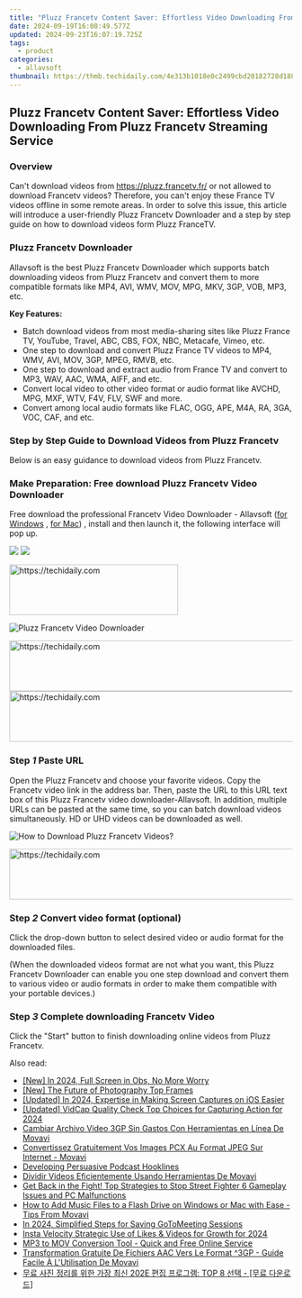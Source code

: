 ```yaml
---
title: "Pluzz Francetv Content Saver: Effortless Video Downloading From Pluzz Francetv Streaming Service"
date: 2024-09-19T16:08:49.577Z
updated: 2024-09-23T16:07:19.725Z
tags:
  - product
categories:
  - allavsoft
thumbnail: https://thmb.techidaily.com/4e313b1018e0c2499cbd20182728d1887cb747f9b7e2192f6f1e12c2015f85ae.jpg
---
```


## Pluzz Francetv Content Saver: Effortless Video Downloading From Pluzz Francetv Streaming Service

### Overview

Can't download videos from <https://pluzz.francetv.fr/> or not allowed to download Francetv videos? Therefore, you can't enjoy these France TV videos offline in some remote areas. In order to solve this issue, this article will introduce a user-friendly Pluzz Francetv Downloader and a step by step guide on how to download videos form Pluzz FranceTV.

### Pluzz Francetv Downloader

Allavsoft is the best Pluzz Francetv Downloader which supports batch downloading videos from Pluzz Francetv and convert them to more compatible formats like MP4, AVI, WMV, MOV, MPG, MKV, 3GP, VOB, MP3, etc.

**Key Features:**

* Batch download videos from most media-sharing sites like Pluzz France TV, YouTube, Travel, ABC, CBS, FOX, NBC, Metacafe, Vimeo, etc.
* One step to download and convert Pluzz France TV videos to MP4, WMV, AVI, MOV, 3GP, MPEG, RMVB, etc.
* One step to download and extract audio from France TV and convert to MP3, WAV, AAC, WMA, AIFF, and etc.
* Convert local video to other video format or audio format like AVCHD, MPG, MXF, WTV, F4V, FLV, SWF and more.
* Convert among local audio formats like FLAC, OGG, APE, M4A, RA, 3GA, VOC, CAF, and etc.

### Step by Step Guide to Download Videos from Pluzz Francetv

Below is an easy guidance to download videos from Pluzz Francetv.

### Make Preparation: Free download Pluzz Francetv Video Downloader

Free download the professional Francetv Video Downloader - Allavsoft ([for Windows](https://tools.techidaily.com/allavsoft/products/) , [for Mac](https://tools.techidaily.com/allavsoft/products/)) , install and then launch it, the following interface will pop up.

[![](https://www.allavsoft.com/how-to/../images/how-to/free-download-win.jpg)](https://tools.techidaily.com/allavsoft/products/) [![](https://www.allavsoft.com/how-to/../images/how-to/free-download-mac.jpg)](https://tools.techidaily.com/allavsoft/products/)

<!-- affiliate ads begin -->
<a href="https://aligracehair.sjv.io/c/5597632/1938677/19272" target="_top" id="1938677">
  <img src="//a.impactradius-go.com/display-ad/19272-1938677" border="0" alt="https://techidaily.com" width="300" height="90"/>
</a>
<img height="0" width="0" src="https://aligracehair.sjv.io/i/5597632/1938677/19272" style="position:absolute;visibility:hidden;" border="0" />
<!-- affiliate ads end -->

![Pluzz Francetv Video Downloader](https://www.allavsoft.com/how-to/../images/allavsoft/screen-shot-600.jpg)

<!-- affiliate ads begin -->
<a href="https://appsumo.8odi.net/c/5597632/2118305/7443" target="_top" id="2118305">
  <img src="//a.impactradius-go.com/display-ad/7443-2118305" border="0" alt="https://techidaily.com" width="728" height="90"/>
</a>
<img height="0" width="0" src="https://appsumo.8odi.net/i/5597632/2118305/7443" style="position:absolute;visibility:hidden;" border="0" />
<!-- affiliate ads end -->

<!-- affiliate ads begin -->
<a href="https://imp.i357552.net/c/5597632/999558/11832" target="_top" id="999558">
  <img src="//a.impactradius-go.com/display-ad/11832-999558" border="0" alt="https://techidaily.com" width="728" height="90"/>
</a>
<img height="0" width="0" src="https://imp.i357552.net/i/5597632/999558/11832" style="position:absolute;visibility:hidden;" border="0" />
<!-- affiliate ads end -->

### Step _1_ Paste URL

Open the Pluzz Francetv and choose your favorite videos. Copy the Francetv video link in the address bar. Then, paste the URL to this URL text box of this Pluzz Francetv video downloader-Allavsoft. In addition, multiple URLs can be pasted at the same time, so you can batch download videos simultaneously. HD or UHD videos can be downloaded as well.

![How to Download Pluzz Francetv Videos?](https://www.allavsoft.com/how-to/../images/how-to/download-pluzz-francetv-videos/download-pluzz-francetv-videos.jpg)

<!-- affiliate ads begin -->
<a href="https://ephamedtechinc.pxf.io/c/5597632/2137201/26400" target="_top" id="2137201">
  <img src="//a.impactradius-go.com/display-ad/26400-2137201" border="0" alt="https://techidaily.com" width="728" height="90"/>
</a>
<img height="0" width="0" src="https://ephamedtechinc.pxf.io/i/5597632/2137201/26400" style="position:absolute;visibility:hidden;" border="0" />
<!-- affiliate ads end -->

### Step _2_ Convert video format (optional)

Click the drop-down button to select desired video or audio format for the downloaded files.

(When the downloaded videos format are not what you want, this Pluzz Francetv Downloader can enable you one step download and convert them to various video or audio formats in order to make them compatible with your portable devices.)

### Step _3_ Complete downloading Francetv Video

Click the "Start" button to finish downloading online videos from Pluzz Francetv.

<ins class="adsbygoogle"
     style="display:block"
     data-ad-format="autorelaxed"
     data-ad-client="ca-pub-7571918770474297"
     data-ad-slot="1223367746"></ins>

<ins class="adsbygoogle"
     style="display:block"
     data-ad-client="ca-pub-7571918770474297"
     data-ad-slot="8358498916"
     data-ad-format="auto"
     data-full-width-responsive="true"></ins>

<span class="atpl-alsoreadstyle">Also read:</span>
<div><ul>
<li><a href="https://digital-screen-recording.techidaily.com/new-in-2024-full-screen-in-obs-no-more-worry/"><u>[New] In 2024, Full Screen in Obs, No More Worry</u></a></li>
<li><a href="https://some-guidance.techidaily.com/new-the-future-of-photography-top-frames/"><u>[New] The Future of Photography Top Frames</u></a></li>
<li><a href="https://screen-recording.techidaily.com/updated-in-2024-expertise-in-making-screen-captures-on-ios-easier/"><u>[Updated] In 2024, Expertise in Making Screen Captures on iOS Easier</u></a></li>
<li><a href="https://remote-screen-capture.techidaily.com/updated-vidcap-quality-check-top-choices-for-capturing-action-for-2024/"><u>[Updated] VidCap Quality Check Top Choices for Capturing Action for 2024</u></a></li>
<li><a href="https://discover-forum.techidaily.com/cambiar-archivo-video-3gp-sin-gastos-con-herramientas-en-linea-de-movavi/"><u>Cambiar Archivo Video 3GP Sin Gastos Con Herramientas en Línea De Movavi</u></a></li>
<li><a href="https://discover-forum.techidaily.com/convertissez-gratuitement-vos-images-pcx-au-format-jpeg-sur-internet-movavi/"><u>Convertissez Gratuitement Vos Images PCX Au Format JPEG Sur Internet - Movavi</u></a></li>
<li><a href="https://extra-lessons.techidaily.com/developing-persuasive-podcast-hooklines/"><u>Developing Persuasive Podcast Hooklines</u></a></li>
<li><a href="https://discover-forum.techidaily.com/dividir-videos-eficientemente-usando-herramientas-de-movavi/"><u>Dividir Videos Eficientemente Usando Herramientas De Movavi</u></a></li>
<li><a href="https://win-blog.techidaily.com/get-back-in-the-fight-top-strategies-to-stop-street-fighter-6-gameplay-issues-and-pc-malfunctions/"><u>Get Back in the Fight! Top Strategies to Stop Street Fighter 6 Gameplay Issues and PC Malfunctions</u></a></li>
<li><a href="https://discover-forum.techidaily.com/how-to-add-music-files-to-a-flash-drive-on-windows-or-mac-with-ease-tips-from-movavi/"><u>How to Add Music Files to a Flash Drive on Windows or Mac with Ease - Tips From Movavi</u></a></li>
<li><a href="https://digital-screen-recording.techidaily.com/in-2024-simplified-steps-for-saving-gotomeeting-sessions/"><u>In 2024, Simplified Steps for Saving GoToMeeting Sessions</u></a></li>
<li><a href="https://instagram-videos.techidaily.com/insta-velocity-strategic-use-of-likes-and-videos-for-growth-for-2024/"><u>Insta Velocity Strategic Use of Likes & Videos for Growth for 2024</u></a></li>
<li><a href="https://discover-forum.techidaily.com/mp3-to-mov-conversion-tool-quick-and-free-online-service/"><u>MP3 to MOV Conversion Tool - Quick and Free Online Service</u></a></li>
<li><a href="https://discover-forum.techidaily.com/transformation-gratuite-de-fichiers-aac-vers-le-format-3gp-guide-facile-a-lutilisation-de-movavi/"><u>Transformation Gratuite De Fichiers AAC Vers Le Format ^3GP - Guide Facile À L'Utilisation De Movavi</u></a></li>
<li><a href="https://discover-forum.techidaily.com/202e-top-8/"><u>무료 사진 정리를 위한 가장 최신 202E 편집 프로그램: TOP 8 선택 - [무료 다운로드]</u></a></li>
</ul></div>

